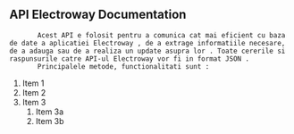   ## API Electroway Documentation 
  
  
           Acest API e folosit pentru a comunica cat mai eficient cu baza de date a aplicatiei Electroway , de a extrage informatiile necesare,  de a adauga sau de a realiza un update asupra lor . Toate cererile si raspunsurile catre API-ul Electroway vor fi in format JSON . 
           Principalele metode, functionalitati sunt : 

1. Item 1
1. Item 2
1. Item 3
   1. Item 3a
   1. Item 3b
